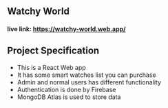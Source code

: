 ## Watchy World
#### live link: https://watchy-world.web.app/

## Project Specification

* This is a React Web app
* It has some smart watches list you can purchase
* Admin and normal users has different functionality
* Authentication is done by Firebase
* MongoDB Atlas is used to store data